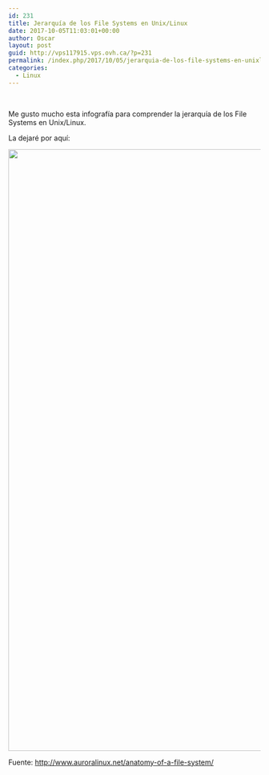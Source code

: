 ```yaml
---
id: 231
title: Jerarquía de los File Systems en Unix/Linux
date: 2017-10-05T11:03:01+00:00
author: Oscar
layout: post
guid: http://vps117915.vps.ovh.ca/?p=231
permalink: /index.php/2017/10/05/jerarquia-de-los-file-systems-en-unixlinux/
categories:
  - Linux
---
```

&nbsp;

Me gusto mucho esta infografía para comprender la jerarquía de los File Systems en Unix/Linux.

La dejaré por aquí:

[<img class="aligncenter wp-image-232 size-full" src="https://www.oscarhenriquezg.net/images/2017/10/filesystem-Hierarchy.png" alt="" width="1920" height="1200" srcset="https://www.oscarhenriquezg.net/images/2017/10/filesystem-Hierarchy.png 1920w, https://www.oscarhenriquezg.net/images/2017/10/filesystem-Hierarchy-300x188.png 300w, https://www.oscarhenriquezg.net/images/2017/10/filesystem-Hierarchy-768x480.png 768w, https://www.oscarhenriquezg.net/images/2017/10/filesystem-Hierarchy-1024x640.png 1024w, https://www.oscarhenriquezg.net/images/2017/10/filesystem-Hierarchy-700x438.png 700w" sizes="(max-width: 1920px) 100vw, 1920px" />](https://www.oscarhenriquezg.net/images/2017/10/filesystem-Hierarchy.png)

Fuente: http://www.auroralinux.net/anatomy-of-a-file-system/